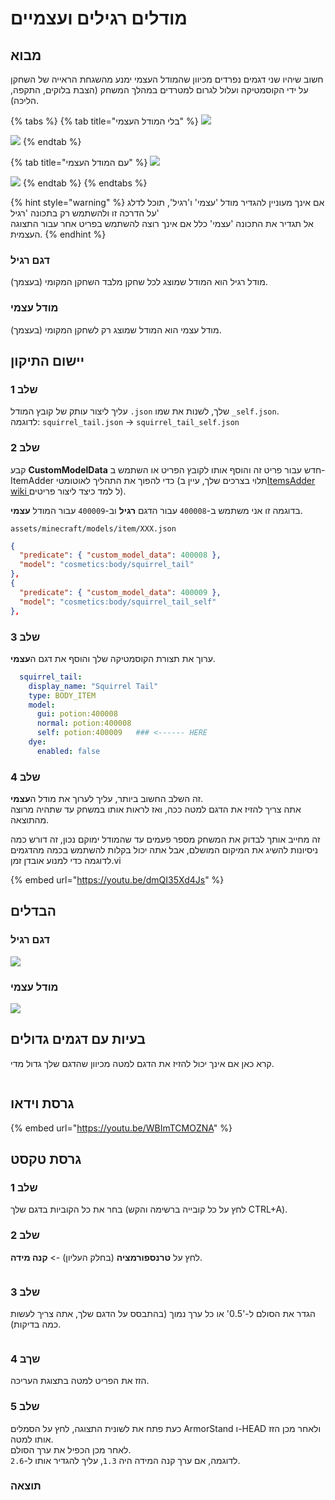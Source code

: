 # מודלים רגילים ועצמיים

## מבוא

חשוב שיהיו שני דגמים נפרדים מכיוון שהמודל העצמי ימנע מהשגחת הראייה של השחקן על ידי הקוסמטיקה ועלול לגרום למטרדים במהלך המשחק (הצבת בלוקים, התקפה, הליכה).

{% tabs %}
{% tab title="בלי המודל העצמי" %}
![](../../../.gitbook/assets/2022-08-17\_17.47.53.png)

![](../../../.gitbook/assets/2022-08-17\_17.48.40.png)
{% endtab %}

{% tab title="עם המודל העצמי" %}
![](../../../.gitbook/assets/2022-08-17\_17.48.16.png)

![](../../../.gitbook/assets/2022-08-17\_17.48.40.png)
{% endtab %}
{% endtabs %}

{% hint style="warning" %}
אם אינך מעוניין להגדיר מודל 'עצמי' ו'רגיל', תוכל לדלג על הדרכה זו ולהשתמש רק בתכונה 'רגיל'\
אל תגדיר את התכונה 'עצמי' כלל אם אינך רוצה להשתמש בפריט אחר עבור התצוגה העצמית.
{% endhint %}

### דגם רגיל

מודל רגיל הוא המודל שמוצג לכל שחקן מלבד השחקן המקומי (בעצמך).

### מודל עצמי

מודל עצמי הוא המודל שמוצג רק לשחקן המקומי (בעצמך).

## יישום התיקון

### שלב 1

עליך ליצור עותק של קובץ המודל `.json` שלך, לשנות את שמו `_self.json`.\
לדוגמה: `squirrel_tail.json` -> `squirrel_tail_self.json`

### שלב 2

קבע **CustomModelData** חדש עבור פריט זה והוסף אותו לקובץ הפריט או השתמש ב-ItemAdder כדי להפוך את התהליך לאוטומטי (תלוי בצרכים שלך, עיין ב[ItemsAdder wiki ](https://itemsadder.devs.beer/) ל למד כיצד ליצור פריטים).

בדוגמה זו אני משתמש ב-`400008` עבור הדגם **רגיל** וב-`400009` עבור המודל **עצמי**.

`assets/minecraft/models/item/XXX.json`

```json
{
  "predicate": { "custom_model_data": 400008 },
  "model": "cosmetics:body/squirrel_tail"
},
{
  "predicate": { "custom_model_data": 400009 },
  "model": "cosmetics:body/squirrel_tail_self"
},
```

### שלב 3

ערוך את תצורת הקוסמטיקה שלך והוסף את דגם ה**עצמי**.

```yaml
  squirrel_tail:
    display_name: "Squirrel Tail"
    type: BODY_ITEM
    model:
      gui: potion:400008
      normal: potion:400008
      self: potion:400009   ### <------ HERE
    dye:
      enabled: false
```

### שלב 4

זה השלב החשוב ביותר, עליך לערוך את מודל ה**עצמי**.\
אתה צריך להזיז את הדגם למטה ככה, ואז לראות אותו במשחק עד שתהיה מרוצה מהתוצאה.

זה מחייב אותך לבדוק את המשחק מספר פעמים עד שהמודל ימוקם נכון, זה דורש כמה ניסיונות להשיג את המיקום המושלם, אבל אתה יכול בקלות להשתמש בכמה מהדגמים לדוגמה כדי למנוע אובדן זמן.vi

{% embed url="https://youtu.be/dmQI35Xd4Js" %}

## הבדלים

### דגם רגיל

![](<../../../.gitbook/assets/image (23).png>)

### מודל עצמי

![](<../../../.gitbook/assets/image (10).png>)

## בעיות עם דגמים גדולים

&#x20;קרא כאן אם אינך יכול להזיז את הדגם למטה מכיוון שהדגם שלך גדול מדי.

<figure><img src="../../../.gitbook/assets/move_down_problem.gif" alt=""><figcaption></figcaption></figure>

## גרסת וידאו

{% embed url="https://youtu.be/WBImTCMOZNA" %}

## גרסת טקסט

### שלב 1

בחר את כל הקוביות בדגם שלך (לחץ על כל קובייה ברשימה והקש CTRL+A).

### שלב 2

לחץ על **טרנספורמציה** (בחלק העליון) -> **קנה מידה**.

<figure><img src="../../../.gitbook/assets/image (24).png" alt=""><figcaption></figcaption></figure>

### שלב 3

הגדר את הסולם ל-'0.5' או כל ערך נמוך (בהתבסס על הדגם שלך, אתה צריך לעשות כמה בדיקות).

<figure><img src="../../../.gitbook/assets/image (18).png" alt=""><figcaption></figcaption></figure>

### שךב 4

הזז את הפריט למטה בתצוגת העריכה.

### שלב 5

כעת פתח את לשונית התצוגה, לחץ על הסמלים ArmorStand ו-HEAD ולאחר מכן הזז אותו למטה.\
לאחר מכן הכפיל את ערך הסולם.\
לדוגמה, אם ערך קנה המידה היה `1.3`, עליך להגדיר אותו ל-`2.6`.

### תוצאה

<div>

<figure><img src="../../../.gitbook/assets/image (21).png" alt=""><figcaption></figcaption></figure>

 

<figure><img src="../../../.gitbook/assets/image (11).png" alt=""><figcaption></figcaption></figure>

</div>
